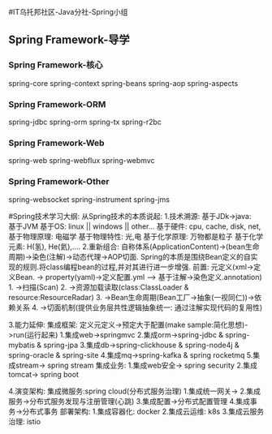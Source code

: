 #IT乌托邦社区-Java分社-Spring小组

## Spring Framework-导学
### Spring Framework-核心
spring-core spring-context spring-beans spring-aop spring-aspects
### Spring Framework-ORM
spring-jdbc spring-orm spring-tx spring-r2bc
### Spring Framework-Web
spring-web spring-webflux spring-webmvc
### Spring Framework-Other
spring-websocket spring-instrument spring-jms

#Spring技术学习大纲:
从Spring技术的本质说起:
1.技术溯源: 基于JDk->java:    
                基于JVM
                    基于OS: linux || windows || other...
                        基于硬件: cpu, cache, disk, net,
                            基于物理原理: 电磁学
                                基于物理特性: 光,电
                                    基于化学原理: 万物都是粒子
                                        基于化学元素: H(氢), He(氦),....
2.重新组合:
    自称体系(ApplicationContent)->(bean生命周期)->染色(注解)->动态代理->AOP切面.
    Spring的本质是围绕Bean定义的自实现的规则.将class编程bean的过程,并对其进行进一步增强.
        前置: 元定义(xml->定义Bean.<bean> -> property(yaml)->定义配置.yml --> 基于注解->染色定义.annotation)
        1. ->扫描(Scan)
        2. ->资源加载读取(class:ClassLoader & resource:ResourceRadar)
        3. ->Bean生命周期(Bean工厂->抽象(一视同仁))->依赖关系
        4. ->切面机制(提供业务层共性逻辑抽象统一: 通过注解实现代码的复用性)

3.能力延伸:
    集成框架:
        定义元定义->预定大于配置(make sample:简化思想)->run(运行起来)
        1.集成web->springmvc 
        2.集成orm->spring-jdbc & spring-mybatis & spring-jpa
        3.集成db->spring-clickhouse & spring-node4j & spring-oracle & spring-site
        4.集成mq->spring-kafka & spring rocketmq
        5.集成stream-> spring stream
    集成业务:
        1.集成web安全-> spring security
        2.集成tomcat-> spring boot 

4.演变架构: 
    集成微服务:spring cloud(分布式服务治理)
        1.集成统一网关->
        2.集成服务->分布式服务发现与注册管理(心跳)
        3.集成配置->分布式配置管理
        4.集成事务->分布式事务
    部署架构:
        1.集成容器化: docker
        2.集成云运维: k8s
        3.集成云服务治理: istio
        
    
  






